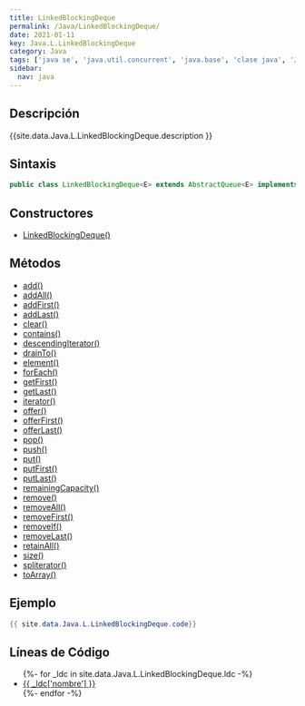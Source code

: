 ```yaml
---
title: LinkedBlockingDeque
permalink: /Java/LinkedBlockingDeque/
date: 2021-01-11
key: Java.L.LinkedBlockingDeque
category: Java
tags: ['java se', 'java.util.concurrent', 'java.base', 'clase java', 'Java 1.6']
sidebar: 
  nav: java
---
```


## Descripción
{{site.data.Java.L.LinkedBlockingDeque.description }}

## Sintaxis
~~~java
public class LinkedBlockingDeque<E> extends AbstractQueue<E> implements BlockingDeque<E>, Serializable
~~~

## Constructores
* [LinkedBlockingDeque()](/Java/LinkedBlockingDeque/LinkedBlockingDeque/)

## Métodos
* [add()](/Java/LinkedBlockingDeque/add/)
* [addAll()](/Java/LinkedBlockingDeque/addAll/)
* [addFirst()](/Java/LinkedBlockingDeque/addFirst/)
* [addLast()](/Java/LinkedBlockingDeque/addLast/)
* [clear()](/Java/LinkedBlockingDeque/clear/)
* [contains()](/Java/LinkedBlockingDeque/contains/)
* [descendingIterator()](/Java/LinkedBlockingDeque/descendingIterator/)
* [drainTo()](/Java/LinkedBlockingDeque/drainTo/)
* [element()](/Java/LinkedBlockingDeque/element/)
* [forEach()](/Java/LinkedBlockingDeque/forEach/)
* [getFirst()](/Java/LinkedBlockingDeque/getFirst/)
* [getLast()](/Java/LinkedBlockingDeque/getLast/)
* [iterator()](/Java/LinkedBlockingDeque/iterator/)
* [offer()](/Java/LinkedBlockingDeque/offer/)
* [offerFirst()](/Java/LinkedBlockingDeque/offerFirst/)
* [offerLast()](/Java/LinkedBlockingDeque/offerLast/)
* [pop()](/Java/LinkedBlockingDeque/pop/)
* [push()](/Java/LinkedBlockingDeque/push/)
* [put()](/Java/LinkedBlockingDeque/put/)
* [putFirst()](/Java/LinkedBlockingDeque/putFirst/)
* [putLast()](/Java/LinkedBlockingDeque/putLast/)
* [remainingCapacity()](/Java/LinkedBlockingDeque/remainingCapacity/)
* [remove()](/Java/LinkedBlockingDeque/remove/)
* [removeAll()](/Java/LinkedBlockingDeque/removeAll/)
* [removeFirst()](/Java/LinkedBlockingDeque/removeFirst/)
* [removeIf()](/Java/LinkedBlockingDeque/removeIf/)
* [removeLast()](/Java/LinkedBlockingDeque/removeLast/)
* [retainAll()](/Java/LinkedBlockingDeque/retainAll/)
* [size()](/Java/LinkedBlockingDeque/size/)
* [spliterator()](/Java/LinkedBlockingDeque/spliterator/)
* [toArray()](/Java/LinkedBlockingDeque/toArray/)

## Ejemplo
~~~java
{{ site.data.Java.L.LinkedBlockingDeque.code}}
~~~

## Líneas de Código
<ul>
{%- for _ldc in site.data.Java.L.LinkedBlockingDeque.ldc -%}
   <li>
       <a href="{{_ldc['url'] }}">{{ _ldc['nombre'] }}</a>
   </li>
{%- endfor -%}
</ul>
